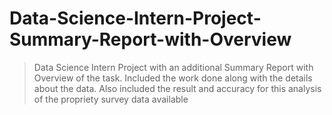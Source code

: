 # Data-Science-Intern-Project-Summary-Report-with-Overview
> Data Science Intern Project with an additional Summary Report with Overview of the task. 
> Included the work done along with the details about the data.
> Also included the result and accuracy for this analysis of the propriety survey data available
